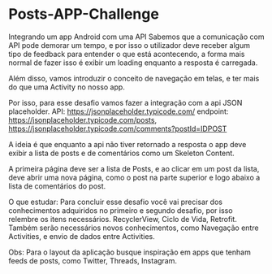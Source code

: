 # Posts-APP-Challenge
Integrando um app Android com uma API 
Sabemos que a comunicação com API pode demorar um tempo, e por isso o utilizador deve receber algum tipo de feedback para entender o que está acontecendo, a forma mais normal de fazer isso é exibir um loading enquanto a resposta é carregada.

Além disso, vamos introduzir o conceito de navegação em telas, e ter mais do que uma Activity no nosso app.

Por isso, para esse desafio vamos fazer a integração com a api JSON placeholder.
API: https://jsonplaceholder.typicode.com/
endpoint: https://jsonplaceholder.typicode.com/posts, 
          https://jsonplaceholder.typicode.com/comments?postId=IDPOST


A ideia é que enquanto a api não tiver retornado a resposta o app deve exibir a lista de posts e de comentários como um Skeleton Content.

A primeira página deve ser a lista de Posts, e ao clicar em um post da lista, deve abrir uma nova página, como o post na parte superior e logo abaixo a lista de comentários do post.

O que estudar: 
Para concluir esse desafio você vai precisar dos conhecimentos adquiridos no primeiro e segundo desafio, por isso relembre os itens necessários.
RecyclerView, Ciclo de Vida, Retrofit.
Também serão necessários novos conhecimentos, como Navegação entre Activities, e envio de dados entre Activities.

Obs: Para o layout da aplicação busque inspiração em apps que tenham feeds de posts, como Twitter, Threads, Instagram.
